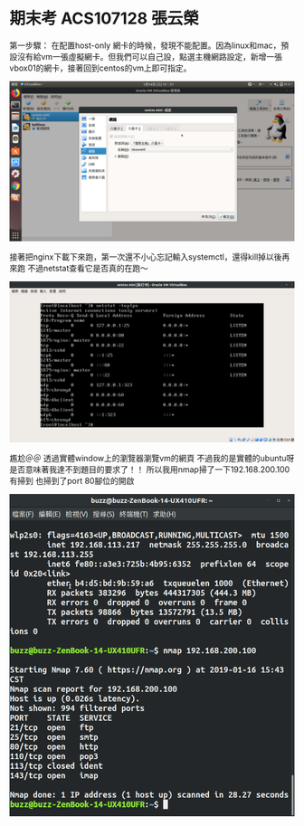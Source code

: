 
期末考 ACS107128 張云榮
===========================


第一步驟：
在配置host-only 網卡的時候，發現不能配置。因為linux和mac，預設沒有給vm一張虛擬網卡。但我們可以自己設，點選主機網路設定，新增一張vbox01的網卡，接著回到centos的vm上即可指定。

![1](1.png)


接著把nginx下載下來跑，第一次還不小心忘記輸入systemctl，還得kill掉以後再來跑
不過netstat查看它是否真的在跑～

![2](2.png)


尷尬＠＠
透過實體window上的瀏覽器瀏覽vm的網頁 不過我的是實體的ubuntu呀 是否意味著我達不到題目的要求了！！
所以我用nmap掃了一下192.168.200.100
有掃到 也掃到了port 80腳位的開啟

![3](3.png)


